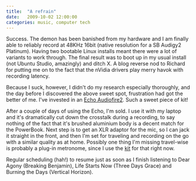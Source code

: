 ```yaml
---
title:  "A refrain"
date:   2009-10-02 12:00:00
categories: music, computer tech
---
```


Success. The demon has been banished from my hardware and I am finally able to reliably record at 48KHz 16bit (native resolution for a SB Audigy2 Platinum). Having two bootable Linux installs meant there were a lot of variants to work through. The final result was to boot up in my usual install (not Ubuntu Studio, amazingly) and ditch X. A blog reverse nod to Richard for putting me on to the fact that the nVidia drivers play merry havok with recording latency.

Because I suck, however, I didn't do my research especially thoroughly, and the day before I discovered the above sweet spot, frustration had got the better of me. I've invested in an [Echo Audiofire2](http://www.echoaudio.com/products/firewire/audiofire2/index.php). Such a sweet piece of kit!

After a couple of days of using the Echo, I'm sold. I use it with my laptop and it's dramatically cut down the crosstalk during a recording, to say nothing of the fact that it's brushed aluminium body is a decent match for the PowerBook. Next step is to get an XLR adaptor for the mic, so I can jack it straight in the front, and then I'm set for traveling and recording on the go with a similar quality as at home. Possibly one thing I'm missing travel-wise is probably a plug-in metronome, since I use the [kit](http://www.roland.com/products/en/TD-6KV/) for that right now.

Regular scheduling (hah!) to resume just as soon as I finish listening to Dear Agony (Breaking Benjamin), Life Starts Now (Three Days Grace) and Burning the Days (Vertical Horizon).
